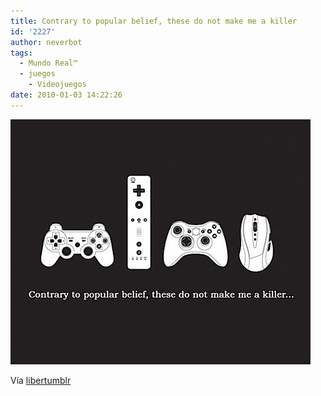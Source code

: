 ```yaml
---
title: Contrary to popular belief, these do not make me a killer
id: '2227'
author: neverbot
tags:
  - Mundo Real™
  - juegos
    - Videojuegos
date: 2010-01-03 14:22:26
---
```


![201001031421.jpg](./contrary-to-popular-belief-these-do-not-make-me-a-killer/201001031421.jpg)

Vía [libertumblr](http://livercake.tumblr.com/post/313331847/geekystuff-video-gaming-has-not-made-me-a)